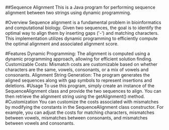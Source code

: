 ##Sequence Alignment
This is a Java program for performing sequence alignment between two strings using dynamic programming.

#Overview
Sequence alignment is a fundamental problem in bioinformatics and computational biology. Given two sequences, the goal is to identify the optimal way to align them by inserting gaps ('-') and matching characters. This implementation utilizes dynamic programming to efficiently compute the optimal alignment and associated alignment score.

#Features
Dynamic Programming: The alignment is computed using a dynamic programming approach, allowing for efficient solution finding.
Customizable Costs: Mismatch costs are customizable based on whether characters are the same, vowels, consonants, or a mix of vowels and consonants.
Alignment String Generation: The program generates the aligned sequences along with gap symbols to represent insertions and deletions.
#Usage
To use this program, simply create an instance of the SequenceAlignment class and provide the two sequences to align. You can then retrieve the alignment string using the getAlignment() method.
#Customization
You can customize the costs associated with mismatches by modifying the constants in the SequenceAlignment class constructor. For example, you can adjust the costs for matching characters, mismatches between vowels, mismatches between consonants, and mismatches between vowels and consonants.
